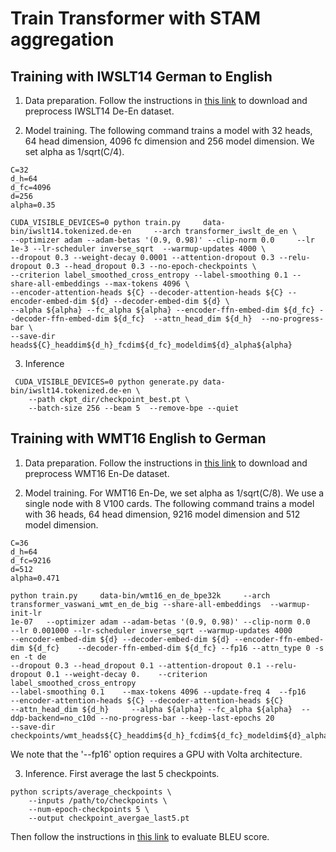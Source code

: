 # Train Transformer with STAM aggregation
## Training with IWSLT14 German to English

1. Data preparation. Follow the instructions in [this link](https://github.com/pytorch/fairseq/blob/v0.9.0/examples/translation/README.md) to download and preprocess IWSLT14 De-En dataset.

2. Model training. The following command trains a model with 32 heads, 64 head dimension, 4096 fc dimension and 256 model dimension.  We set alpha as 1/sqrt(C/4). 

```
C=32
d_h=64
d_fc=4096
d=256
alpha=0.35

CUDA_VISIBLE_DEVICES=0 python train.py     data-bin/iwslt14.tokenized.de-en     --arch transformer_iwslt_de_en \
--optimizer adam --adam-betas '(0.9, 0.98)' --clip-norm 0.0     --lr 1e-3 --lr-scheduler inverse_sqrt  --warmup-updates 4000 \
--dropout 0.3 --weight-decay 0.0001 --attention-dropout 0.3 --relu-dropout 0.3 --head_dropout 0.3 --no-epoch-checkpoints \
--criterion label_smoothed_cross_entropy --label-smoothing 0.1 --share-all-embeddings --max-tokens 4096 \
--encoder-attention-heads ${C} --decoder-attention-heads ${C} --encoder-embed-dim ${d} --decoder-embed-dim ${d} \
--alpha ${alpha} --fc_alpha ${alpha} --encoder-ffn-embed-dim ${d_fc} --decoder-ffn-embed-dim ${d_fc}  --attn_head_dim ${d_h}  --no-progress-bar \
--save-dir heads${C}_headdim${d_h}_fcdim${d_fc}_modeldim${d}_alpha${alpha}
```

3. Inference

```
 CUDA_VISIBLE_DEVICES=0 python generate.py data-bin/iwslt14.tokenized.de-en \
    --path ckpt_dir/checkpoint_best.pt \
    --batch-size 256 --beam 5  --remove-bpe --quiet  
```

## Training with WMT16  English to German

1. Data preparation. Follow the instructions in [this link](https://github.com/pytorch/fairseq/blob/v0.9.0/examples/scaling_nmt/README.md) to download and preprocess WMT16 En-De dataset.

2. Model training.
For WMT16 En-De, we set alpha as 1/sqrt(C/8). We use a single node with 8 V100 cards. The following command trains a model with 36 heads, 64 head dimension, 9216 model dimension and 512 model dimension. 

```
C=36
d_h=64
d_fc=9216
d=512
alpha=0.471

python train.py     data-bin/wmt16_en_de_bpe32k     --arch transformer_vaswani_wmt_en_de_big --share-all-embeddings  --warmup-init-lr 
1e-07   --optimizer adam --adam-betas '(0.9, 0.98)' --clip-norm 0.0   --lr 0.001000 --lr-scheduler inverse_sqrt --warmup-updates 4000 
--encoder-embed-dim ${d} --decoder-embed-dim ${d} --encoder-ffn-embed-dim ${d_fc}    --decoder-ffn-embed-dim ${d_fc} --fp16 --attn_type 0 -s en -t de 
--dropout 0.3 --head_dropout 0.1 --attention-dropout 0.1 --relu-dropout 0.1 --weight-decay 0.    --criterion label_smoothed_cross_entropy 
--label-smoothing 0.1    --max-tokens 4096 --update-freq 4  --fp16    --encoder-attention-heads ${C} --decoder-attention-heads ${C} 
--attn_head_dim ${d_h}     --alpha ${alpha} --fc_alpha ${alpha}  --ddp-backend=no_c10d --no-progress-bar --keep-last-epochs 20 
--save-dir checkpoints/wmt_heads${C}_headdim${d_h}_fcdim${d_fc}_modeldim${d}_alpha${alpha}
```

We note that the '--fp16' option requires a GPU with Volta architecture.

3. Inference. First average the last 5 checkpoints.

```
python scripts/average_checkpoints \
    --inputs /path/to/checkpoints \
    --num-epoch-checkpoints 5 \
    --output checkpoint_avergae_last5.pt
```

Then follow the instructions in [this link](https://github.com/pytorch/fairseq/blob/v0.9.0/examples/scaling_nmt/README.md) to evaluate BLEU score.
